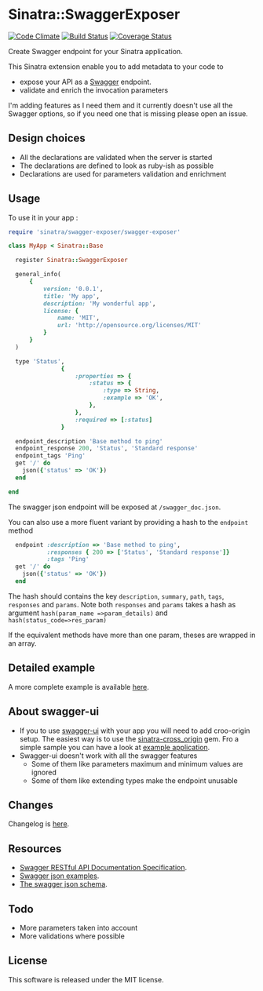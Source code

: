 # Sinatra::SwaggerExposer

[![Code Climate](https://codeclimate.com/github/archiloque/sinatra-swagger-exposer/badges/gpa.svg)](https://codeclimate.com/github/archiloque/sinatra-swagger-exposer)
[![Build Status](https://travis-ci.org/archiloque/sinatra-swagger-exposer.svg?branch=master)](https://travis-ci.org/archiloque/sinatra-swagger-exposer)
[![Coverage Status](https://coveralls.io/repos/archiloque/sinatra-swagger-exposer/badge.svg?branch=master)](https://coveralls.io/r/archiloque/sinatra-swagger-exposer?branch=master)

Create Swagger endpoint for your Sinatra application.

This Sinatra extension enable you to add metadata to your code to

- expose your API as a [Swagger](http://swagger.io) endpoint.
- validate and enrich the invocation parameters

I'm adding features as I need them and it currently doesn't use all the Swagger options, so if you need one that is missing please open an issue.

## Design choices

- All the declarations are validated when the server is started
- The declarations are defined to look as ruby-ish as possible
- Declarations are used for parameters validation and enrichment

## Usage

To use it in your app :

```ruby
require 'sinatra/swagger-exposer/swagger-exposer'

class MyApp < Sinatra::Base

  register Sinatra::SwaggerExposer

  general_info(
      {
          version: '0.0.1',
          title: 'My app',
          description: 'My wonderful app',
          license: {
              name: 'MIT',
              url: 'http://opensource.org/licenses/MIT'
          }
      }
  )

  type 'Status',
               {
                   :properties => {
                       :status => {
                           :type => String,
                           :example => 'OK',
                       },
                   },
                   :required => [:status]
               }

  endpoint_description 'Base method to ping'
  endpoint_response 200, 'Status', 'Standard response'
  endpoint_tags 'Ping'
  get '/' do
    json({'status' => 'OK'})
  end

end
```

The swagger json endpoint will be exposed at `/swagger_doc.json`.

You can also use a more fluent variant by providing a hash to the `endpoint` method


```ruby
  endpoint :description => 'Base method to ping',
           :responses { 200 => ['Status', 'Standard response']}
           :tags 'Ping'
  get '/' do
    json({'status' => 'OK'})
  end
```

The hash should contains the key `description`, `summary`, `path`, `tags`, `responses` and `params`.
Note both `responses` and `params` takes a hash as argument `hash(param_name =>param_details)` and `hash(status_code=>res_param)`

If the equivalent methods have more than one param, theses are wrapped in an array.


## Detailed example

A more complete example is available [here](https://github.com/archiloque/sinatra-swagger-exposer/tree/master/example).

## About swagger-ui

- If you to use [swagger-ui](https://github.com/swagger-api/swagger-ui) with your app you will need to add croo-origin setup.
The easiest way is to use the [sinatra-cross_origin](https://github.com/britg/sinatra-cross_origin) gem. Fro a simple sample you can have a look at [example application](https://github.com/archiloque/sinatra-swagger-exposer/tree/master/example).
- Swagger-ui doesn't work with all the swagger features
  - Some of them like parameters maximum and minimum values are ignored
  - Some of them like extending types make the endpoint unusable

## Changes

Changelog is [here](https://github.com/archiloque/sinatra-swagger-exposer/blob/master/CHANGELOG.md).

## Resources

- [Swagger RESTful API Documentation Specification](https://github.com/swagger-api/swagger-spec/blob/master/versions/2.0.md).
- [Swagger json examples](https://github.com/swagger-api/swagger-spec/tree/master/examples/v2.0/json).
- [The swagger json schema](https://raw.githubusercontent.com/swagger-api/swagger-spec/master/schemas/v2.0/schema.json).

## Todo

- More parameters taken into account
- More validations where possible

## License

This software is released under the MIT license.
